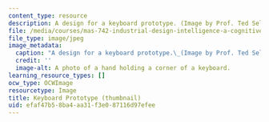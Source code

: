 ```yaml
---
content_type: resource
description: A design for a keyboard prototype. (Image by Prof. Ted Selker.)
file: /media/courses/mas-742-industrial-design-intelligence-a-cognitive-approach-to-engineering-fall-2003/efaf47b58ba4aa31f3e087116d97efee_mas-742f03-th.jpg
file_type: image/jpeg
image_metadata:
  caption: "A design for a keyboard prototype.\_(Image by Prof. Ted Selker.)"
  credit: ''
  image-alt: A photo of a hand holding a corner of a keyboard.
learning_resource_types: []
ocw_type: OCWImage
resourcetype: Image
title: Keyboard Prototype (thumbnail)
uid: efaf47b5-8ba4-aa31-f3e0-87116d97efee
---
```

